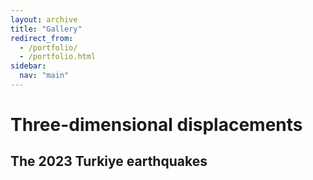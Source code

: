 ```yaml
---
layout: archive
title: "Gallery"
redirect_from: 
  - /portfolio/
  - /portfolio.html
sidebar:
  nav: "main"
---
```

# Three-dimensional displacements
## The 2023 Turkiye earthquakes

